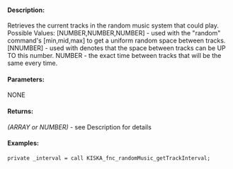 #### Description:
Retrieves the current tracks in the random music system that could play. Possible Values: [NUMBER,NUMBER,NUMBER] - used with the "random" command's [min,mid,max] to get a uniform random space between tracks. [NNUMBER] - used with denotes that the space between tracks can be UP TO this number. NUMBER - the exact time between tracks that will be the same every time.

#### Parameters:
NONE

#### Returns:
*(ARRAY or NUMBER)* - see Description for details

#### Examples:
```sqf
private _interval = call KISKA_fnc_randomMusic_getTrackInterval;
   ```

